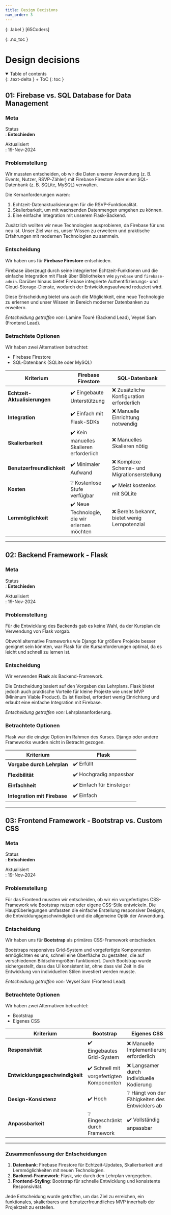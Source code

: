 ```yaml
---
title: Design Decisions
nav_order: 3
---
```


{: .label }
[65Coders]

{: .no_toc }
# Design decisions

<details open markdown="block">
{: .text-delta }
<summary>Table of contents</summary>
+ ToC
{: toc }
</details>

## 01: Firebase vs. SQL Database for Data Management

### Meta

Status  
: **Entschieden**

Aktualisiert  
: 19-Nov-2024

### Problemstellung

Wir mussten entscheiden, ob wir die Daten unserer Anwendung (z. B. Events, Nutzer, RSVP-Zähler) mit Firebase Firestore oder einer SQL-Datenbank (z. B. SQLite, MySQL) verwalten.  

Die Kernanforderungen waren:  
1. Echtzeit-Datenaktualisierungen für die RSVP-Funktionalität.  
2. Skalierbarkeit, um mit wachsenden Datenmengen umgehen zu können.  
3. Eine einfache Integration mit unserem Flask-Backend.  

Zusätzlich wollten wir neue Technologien ausprobieren, da Firebase für uns neu ist. Unser Ziel war es, unser Wissen zu erweitern und praktische Erfahrungen mit modernen Technologien zu sammeln.

### Entscheidung

Wir haben uns für **Firebase Firestore** entschieden.  

Firebase überzeugt durch seine integrierten Echtzeit-Funktionen und die einfache Integration mit Flask über Bibliotheken wie `pyrebase` und `firebase-admin`. Darüber hinaus bietet Firebase integrierte Authentifizierungs- und Cloud-Storage-Dienste, wodurch der Entwicklungsaufwand reduziert wird.  

Diese Entscheidung bietet uns auch die Möglichkeit, eine neue Technologie zu erlernen und unser Wissen im Bereich moderner Datenbanken zu erweitern.  

*Entscheidung getroffen von:* Lamine Touré (Backend Lead), Veysel Sam (Frontend Lead).

### Betrachtete Optionen

Wir haben zwei Alternativen betrachtet:

+ Firebase Firestore  
+ SQL-Datenbank (SQLite oder MySQL)

| Kriterium                  | Firebase Firestore      | SQL-Datenbank         |
| -------------------------- | ----------------------- | --------------------- |
| **Echtzeit-Aktualisierungen** | ✔️ Eingebaute Unterstützung | ❌ Zusätzliche Konfiguration erforderlich |
| **Integration**            | ✔️ Einfach mit Flask-SDKs | ❌ Manuelle Einrichtung notwendig |
| **Skalierbarkeit**         | ✔️ Kein manuelles Skalieren erforderlich | ❌ Manuelles Skalieren nötig |
| **Benutzerfreundlichkeit** | ✔️ Minimaler Aufwand    | ❌ Komplexe Schema- und Migrationserstellung |
| **Kosten**                 | ❔ Kostenlose Stufe verfügbar | ✔️ Meist kostenlos mit SQLite |
| **Lernmöglichkeit**        | ✔️ Neue Technologie, die wir erlernen möchten | ❌ Bereits bekannt, bietet wenig Lernpotenzial |

---

## 02: Backend Framework - Flask

### Meta

Status  
: **Entschieden**

Aktualisiert  
: 19-Nov-2024

### Problemstellung

Für die Entwicklung des Backends gab es keine Wahl, da der Kursplan die Verwendung von Flask vorgab.  

Obwohl alternative Frameworks wie Django für größere Projekte besser geeignet sein könnten, war Flask für die Kursanforderungen optimal, da es leicht und schnell zu lernen ist. 

### Entscheidung

Wir verwenden **Flask** als Backend-Framework.  

Die Entscheidung basiert auf den Vorgaben des Lehrplans. Flask bietet jedoch auch praktische Vorteile für kleine Projekte wie unser MVP (Minimum Viable Product). Es ist flexibel, erfordert wenig Einrichtung und erlaubt eine einfache Integration mit Firebase.

*Entscheidung getroffen von:* Lehrplananforderung.

### Betrachtete Optionen

Flask war die einzige Option im Rahmen des Kurses. Django oder andere Frameworks wurden nicht in Betracht gezogen.

| Kriterium                  | Flask                  |
| -------------------------- | ---------------------- |
| **Vorgabe durch Lehrplan** | ✔️ Erfüllt            |
| **Flexibilität**           | ✔️ Hochgradig anpassbar |
| **Einfachheit**            | ✔️ Einfach für Einsteiger |
| **Integration mit Firebase** | ✔️ Einfach           |

---

## 03: Frontend Framework - Bootstrap vs. Custom CSS

### Meta

Status  
: **Entschieden**

Aktualisiert  
: 19-Nov-2024

### Problemstellung

Für das Frontend mussten wir entscheiden, ob wir ein vorgefertigtes CSS-Framework wie Bootstrap nutzen oder eigene CSS-Stile entwickeln. Die Hauptüberlegungen umfassten die einfache Erstellung responsiver Designs, die Entwicklungsgeschwindigkeit und die allgemeine Optik der Anwendung.

### Entscheidung

Wir haben uns für **Bootstrap** als primäres CSS-Framework entschieden.  

Bootstraps responsives Grid-System und vorgefertigte Komponenten ermöglichten es uns, schnell eine Oberfläche zu gestalten, die auf verschiedenen Bildschirmgrößen funktioniert. Durch Bootstrap wurde sichergestellt, dass das UI konsistent ist, ohne dass viel Zeit in die Entwicklung von individuellen Stilen investiert werden musste.  

*Entscheidung getroffen von:* Veysel Sam (Frontend Lead).

### Betrachtete Optionen

Wir haben zwei Alternativen betrachtet:

+ Bootstrap  
+ Eigenes CSS  

| Kriterium                  | Bootstrap              | Eigenes CSS          |
| -------------------------- | ---------------------- | ------------------- |
| **Responsivität**          | ✔️ Eingebautes Grid-System | ❌ Manuelle Implementierung erforderlich |
| **Entwicklungsgeschwindigkeit** | ✔️ Schnell mit vorgefertigten Komponenten | ❌ Langsamer durch individuelle Kodierung |
| **Design-Konsistenz**      | ✔️ Hoch                | ❔ Hängt von den Fähigkeiten des Entwicklers ab |
| **Anpassbarkeit**          | ❔ Eingeschränkt durch Framework | ✔️ Vollständig anpassbar |

---

### Zusammenfassung der Entscheidungen

1. **Datenbank**: Firebase Firestore für Echtzeit-Updates, Skalierbarkeit und Lernmöglichkeiten mit neuen Technologien.  
2. **Backend-Framework**: Flask, wie durch den Lehrplan vorgegeben.  
3. **Frontend-Styling**: Bootstrap für schnelle Entwicklung und konsistente Responsivität.

Jede Entscheidung wurde getroffen, um das Ziel zu erreichen, ein funktionales, skalierbares und benutzerfreundliches MVP innerhalb der Projektzeit zu erstellen.
